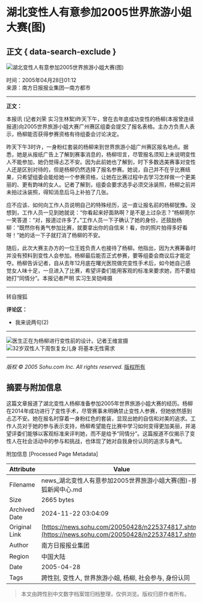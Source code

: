 # 湖北变性人有意参加2005世界旅游小姐大赛(图)

## 正文 { data-search-exclude }


![湖北变性人有意参加2005世界旅游小姐大赛(图)](https://photocdn.sohu.com/20050428/Img225374984.jpg)

时间：2005年04月28日01:12  
来源：南方日报报业集团—南方都市  

---

**正文：**

本报讯 (记者刘荣 实习生林絮)昨天下午，曾在去年底成功变性的杨柳(本报曾连续报道)向2005世界旅游小姐大赛广州赛区组委会提交了报名表格。主办方负责人表示，杨柳能否获得参赛资格有待组委会讨论决定。

昨天下午3时许，一身粉红套装的杨柳来到世界旅游小姐广州赛区报名地点。据悉，她是从报纸广告上了解到赛事消息的，杨柳坦言，尽管报名须知上未说明变性人不能参加，她仍觉得忐忑不安。因为此前她也了解到，时下多数选美赛事对变性人还是区别对待的，但是杨柳仍然选择了报名参赛。她说，自己并不在乎比赛结果，只希望组委会能给她一个参赛资格，让她在比赛过程中去学习怎样做一个更美丽的、更有韵味的女人。记者了解到，组委会要求选手必须交泳装照，杨柳之前并未拍过泳装照，得知消息后马上补拍了几张。

应不应该、如何向工作人员说明自己的特殊经历，这一直让报名前的杨柳犹豫。没想到，工作人员一见到她就说：“你看起来好面熟啊？是不是上过杂志？”杨柳莞尔一笑答道：“对，报道过许多了。”工作人员一下子确认了她的身份，还鼓励杨柳：“既然你有勇气参加比赛，就要拿出你的自信来！看，你的照片拍得多好看呀！”她的话一下子就打消了杨柳的不安。

随后，此次大赛主办方的一位王姓负责人也接待了杨柳。他指出，因为大赛筹备时并没有预料到变性人会参加。杨柳最后能否正式参赛，要等组委会商议后才能定夺。杨柳告诉记者，自从去年12月底在曙光医院做完变性手术后，如今她自己感觉女人味十足，一旦进入了比赛，希望评委们能用客观的标准来要求她，而不要给她打“同情分”。本报记者严明 实习生吴铠峰摄

---

转自搜狐

**评论区：**

- 我来说两句(2)

--- 

![医生正在为杨柳进行变性前的设计。记者王维宣摄](https://photocdn.sohu.com/20050428/Img225374984.jpg)
![32岁双性人下周恢复女儿身 将基本无性需求](https://photocdn.sohu.com/20050428/Img225374985.jpg)

---

*版权 © 2005 Sohu.com Inc. All rights reserved.* [版权所有](https://www.sohu.com/about/copyright.html)

## 摘要与附加信息

<!-- tcd_abstract -->
这篇文章报道了湖北变性人杨柳准备参加2005年世界旅游小姐大赛的经历。杨柳在2014年成功进行了变性手术，尽管赛事未明确禁止变性人参赛，但她依然感到忐忑不安。她在报名时穿着一身粉红色的套装，显现出她的自信和对美的追求。工作人员对于她的参与表示支持，杨柳希望能在比赛中学习如何变得更加美丽，并渴望评委们能够以客观标准来评判她，而不是给予“同情分”。这篇报道不仅揭示了变性人在社会活动中的参与和挑战，也体现了她对自我身份认同的追求与勇气。
<!-- tcd_abstract_end -->

附加信息 [Processed Page Metadata]

| Attribute       | Value                                  |
|-----------------|----------------------------------------|
| Filename        | news_湖北变性人有意参加2005世界旅游小姐大赛(图)-搜狐新闻中心.md                             |
| Size            | 2665 bytes                           |
| Archived Date   | 2024-11-22 03:04:09                             |
| Original Link   | [https://news.sohu.com/20050428/n225374817.shtml](https://news.sohu.com/20050428/n225374817.shtml)                       |
| Author          | 南方日报报业集团                               |
| Region          | 中国大陆                               |
| Date            | 2005-04-28                                 |
| Tags            | 跨性别, 变性人, 世界旅游小姐, 杨柳, 社会参与, 身份认同                                 |
>
> 本文由跨性别中文数字档案馆归档整理，仅供浏览。版权归原作者所有。
>
